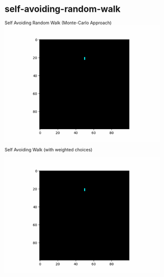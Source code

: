 # self-avoiding-random-walk
Self Avoiding Random Walk (Monte-Carlo Approach)
![demo](https://github.com/theeemanuel/self-avoiding-random-walk/blob/main/sarw.gif)

Self Avoiding Walk (with weighted choices)

![demo](https://github.com/theeemanuel/self-avoiding-random-walk/blob/main/saw_mc_w.gif)
